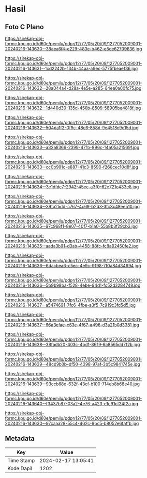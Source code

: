 # Hasil

## Foto C Plano

https://sirekap-obj-formc.kpu.go.id/d60e/pemilu/pdpr/12/77/05/20/09/1277052009001-20240216-143630--38aea6f4-e229-483e-b462-e5ce62709836.jpg

https://sirekap-obj-formc.kpu.go.id/d60e/pemilu/pdpr/12/77/05/20/09/1277052009001-20240216-143631--1cd2242b-134b-44aa-a9ec-5775fbeaef36.jpg

https://sirekap-obj-formc.kpu.go.id/d60e/pemilu/pdpr/12/77/05/20/09/1277052009001-20240216-143632--28a044a4-d28a-4e5e-a285-64ea0a00fc75.jpg

https://sirekap-obj-formc.kpu.go.id/d60e/pemilu/pdpr/12/77/05/20/09/1277052009001-20240216-143632--1d440d30-135d-450b-8509-58905be4818f.jpg

https://sirekap-obj-formc.kpu.go.id/d60e/pemilu/pdpr/12/77/05/20/09/1277052009001-20240216-143632--504da1f2-0f9c-48c6-858d-9e4518c9c15d.jpg

https://sirekap-obj-formc.kpu.go.id/d60e/pemilu/pdpr/12/77/05/20/09/1277052009001-20240216-143633--a32a8366-2399-471b-896c-14a05a21569f.jpg

https://sirekap-obj-formc.kpu.go.id/d60e/pemilu/pdpr/12/77/05/20/09/1277052009001-20240216-143633--cc0b901c-e887-41c3-8590-f268cec10d8f.jpg

https://sirekap-obj-formc.kpu.go.id/d60e/pemilu/pdpr/12/77/05/20/09/1277052009001-20240216-143634--3e1dfdc7-2942-45ec-a3f0-62e721e433e8.jpg

https://sirekap-obj-formc.kpu.go.id/d60e/pemilu/pdpr/12/77/05/20/09/1277052009001-20240216-143634--39fa25dd-c767-4c69-b2d3-3fc3c48ee510.jpg

https://sirekap-obj-formc.kpu.go.id/d60e/pemilu/pdpr/12/77/05/20/09/1277052009001-20240216-143635--97c968f1-8e07-40f7-b1a0-55b8b3f29cb3.jpg

https://sirekap-obj-formc.kpu.go.id/d60e/pemilu/pdpr/12/77/05/20/09/1277052009001-20240216-143635--aada3b91-d3ab-4458-88fc-fc8a92450fe2.jpg

https://sirekap-obj-formc.kpu.go.id/d60e/pemilu/pdpr/12/77/05/20/09/1277052009001-20240216-143636--6dacbea6-c5ec-4e9c-9198-7f0a84d34994.jpg

https://sirekap-obj-formc.kpu.go.id/d60e/pemilu/pdpr/12/77/05/20/09/1277052009001-20240216-143636--5b9b98ba-f528-4ebe-94d1-fc52d3284748.jpg

https://sirekap-obj-formc.kpu.go.id/d60e/pemilu/pdpr/12/77/05/20/09/1277052009001-20240216-143637--a5474691-7fc6-4fbe-a3f5-7c919c3fd5d5.jpg

https://sirekap-obj-formc.kpu.go.id/d60e/pemilu/pdpr/12/77/05/20/09/1277052009001-20240216-143637--66a3efae-c63e-4f67-a496-d3a21b0d3381.jpg

https://sirekap-obj-formc.kpu.go.id/d60e/pemilu/pdpr/12/77/05/20/09/1277052009001-20240216-143638--38fadb20-403c-4bd1-8619-6a8565dd7f2b.jpg

https://sirekap-obj-formc.kpu.go.id/d60e/pemilu/pdpr/12/77/05/20/09/1277052009001-20240216-143639--48cd9b0b-df50-4398-97af-3b5c9841745e.jpg

https://sirekap-obj-formc.kpu.go.id/d60e/pemilu/pdpr/12/77/05/20/09/1277052009001-20240216-143639--93ccb68d-632f-43cf-b100-714eb8b68e40.jpg

https://sirekap-obj-formc.kpu.go.id/d60e/pemilu/pdpr/12/77/05/20/09/1277052009001-20240216-143640--f3437b87-03a2-4e76-a423-e1c91cf24f2a.jpg

https://sirekap-obj-formc.kpu.go.id/d60e/pemilu/pdpr/12/77/05/20/09/1277052009001-20240216-143630--97caaa28-55c4-462c-9bc5-b8052e6faffb.jpg


## Metadata

| Key        | Value               |
| ---------- | ------------------- |
| Time Stamp | 2024-02-17 13:05:41 |
| Kode Dapil | 1202                |



